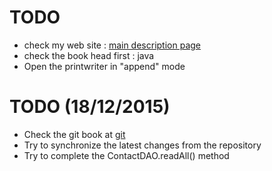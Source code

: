 # TODO
- check my web site : [main description page](http://thomas-broussard.fr/work/java/courses/index.xhtml  "my web site") 
- check the book head first : java
- Open the printwriter in "append" mode

# TODO (18/12/2015)
- Check the git book at [git](https://git-scm.com/documentation "the git documentation reference") 
- Try to synchronize the latest changes from the repository
- Try to complete the ContactDAO.readAll() method

